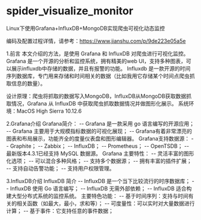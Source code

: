 # spider_visualize_monitor

Linux下使用Grafana+InfluxDB+MongoDB实现爬虫可视化动态监控

编码及配置过程详情，请参考：https://www.jianshu.com/p/9de223e05a5e

1.前言
本文介绍的方法，是使用 Grafana 和 InfluxDB 对爬虫进行可视化监控。
Grafana 是一个开源的分析和监控系统，拥有精美的web UI，支持多种图表，可以展示influxdb中存储的数据，并且有报警的功能。
Influxdb 是一款开源的时间序列数据库，专门用来存储和时间相关的数据（比如我用它存储某个时间点爬虫抓取信息的数量）。

设计原理：爬虫将抓取的数据写入MongoDB，InfluxDB从MongoDB获取数据抓取情况，Grafana 从 InfluxDB 中获取爬虫抓取数据情况并做图形化展示。
系统环境：MacOS High Sierra 10.12.6

2.Grafana介绍
Grafana简介：
-- Grafana 是一款采用 go 语言编写的开源应用；
-- Grafana 主要用于大规模指标数据的可视化展现；
-- Grafana有着非常漂亮的图表和布局展示，功能齐全的度量仪表盘和图形编辑器。
Grafana支持数据源：
-- Graphite；
-- Zabbix；
-- InfluxDB；
-- Prometheus；
-- OpenTSDB；
-- 最新版本4.3.1已经支持 MySQL 数据源。
Grafana 主要特性：
-- 灵活丰富的图形化选项；
-- 可以混合多种风格；
-- 支持多个数据源；
-- 拥有丰富的插件扩展；
-- 支持自动告警功能；
-- 支持用户权限管理。

3.InfluxDB介绍
InfluxDB 简介
-- InfluxDB 是一个当下比较流行的时序数据库；
-- InfluxDB 使用 Go 语言编写；
-- InfluxDB 无需外部依赖；
-- InfluxDB 适合构建大型分布式系统的监控系统。
主要特色功能：
-- 基于时间序列：支持与时间有关的相关函数（如最大，最小，求和等）；
-- 可度量性：可以实时对大量数据进行计算；
-- 基于事件：它支持任意的事件数据；

